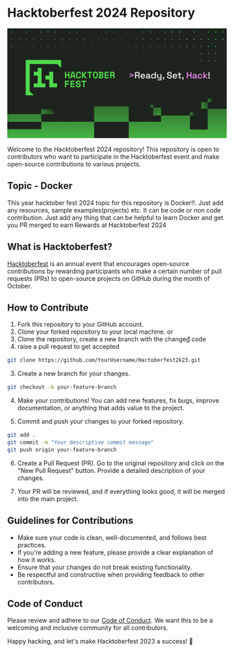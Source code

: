 # Hacktoberfest 2024 Repository

![Hacktoberfest Banner](hacktoberfest.png)

Welcome to the Hacktoberfest 2024 repository! This repository is open to contributors who want to participate in the Hacktoberfest event and make open-source contributions to various projects.

## Topic - Docker

This year hacktober fest 2024 topic for this repository is Docker!!. Just add any resources, sample examples(projects) etc. It can be code or non code contribution. Just add any thing that can be helpful to learn Docker and get you PR merged to earn Rewards at Hacktoberfest 2024

## What is Hacktoberfest?

[Hacktoberfest](https://hacktoberfest.digitalocean.com/) is an annual event that encourages open-source contributions by rewarding participants who make a certain number of pull requests (PRs) to open-source projects on GitHub during the month of October.

## How to Contribute

1. Fork this repository to your GitHub account.
2. Clone your forked repository to your local machine.
   or
1. Clone the repository, create a new branch with the change₫ code
2. raise a pull request to get accepted      

```bash
git clone https://github.com/YourUsername/Hactoberfest2k23.git
```

3. Create a new branch for your changes.

```bash
git checkout -b your-feature-branch
```

4. Make your contributions! You can add new features, fix bugs, improve documentation, or anything that adds value to the project.

5. Commit and push your changes to your forked repository.

```bash
git add .
git commit -m "Your descriptive commit message"
git push origin your-feature-branch
```

6. Create a Pull Request (PR). Go to the original repository and click on the "New Pull Request" button. Provide a detailed description of your changes.

7. Your PR will be reviewed, and if everything looks good, it will be merged into the main project.

## Guidelines for Contributions

- Make sure your code is clean, well-documented, and follows best practices.
- If you're adding a new feature, please provide a clear explanation of how it works.
- Ensure that your changes do not break existing functionality.
- Be respectful and constructive when providing feedback to other contributors.

## Code of Conduct

Please review and adhere to our [Code of Conduct](CONTRIBUTING.md). We want this to be a welcoming and inclusive community for all contributors.

Happy hacking, and let's make Hacktoberfest 2023 a success! 🚀
